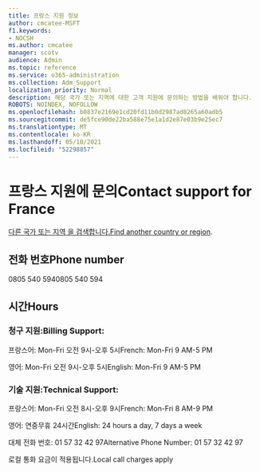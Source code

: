 ```yaml
---
title: 프랑스 지원 정보
author: cmcatee-MSFT
f1.keywords:
- NOCSH
ms.author: cmcatee
manager: scotv
audience: Admin
ms.topic: reference
ms.service: o365-administration
ms.collection: Adm_Support
localization_priority: Normal
description: 해당 국가 또는 지역에 대한 고객 지원에 문의하는 방법을 배워야 합니다.
ROBOTS: NOINDEX, NOFOLLOW
ms.openlocfilehash: b0837e2169e1cd20fd11b0d2987ad8265a60adb5
ms.sourcegitcommit: de5fce90de22ba588e75e1a1d2e87e03b9e25ec7
ms.translationtype: MT
ms.contentlocale: ko-KR
ms.lasthandoff: 05/10/2021
ms.locfileid: "52298857"
---
```

# <a name="contact-support-for-france"></a><span data-ttu-id="13e01-103">프랑스 지원에 문의</span><span class="sxs-lookup"><span data-stu-id="13e01-103">Contact support for France</span></span>

<span data-ttu-id="13e01-104">[다른 국가 또는 지역 을 검색합니다.](../../business-video/get-help-support.md)</span><span class="sxs-lookup"><span data-stu-id="13e01-104">[Find another country or region](../../business-video/get-help-support.md).</span></span>

## <a name="phone-number"></a><span data-ttu-id="13e01-105">전화 번호</span><span class="sxs-lookup"><span data-stu-id="13e01-105">Phone number</span></span>
<span data-ttu-id="13e01-106">0805 540 594</span><span class="sxs-lookup"><span data-stu-id="13e01-106">0805 540 594</span></span>

## <a name="hours"></a><span data-ttu-id="13e01-107">시간</span><span class="sxs-lookup"><span data-stu-id="13e01-107">Hours</span></span>
### <a name="billing-support"></a><span data-ttu-id="13e01-108">청구 지원:</span><span class="sxs-lookup"><span data-stu-id="13e01-108">Billing Support:</span></span>

<span data-ttu-id="13e01-109">프랑스어: Mon-Fri 오전 9시-오후 5시</span><span class="sxs-lookup"><span data-stu-id="13e01-109">French: Mon-Fri 9 AM-5 PM</span></span>

<span data-ttu-id="13e01-110">영어: Mon-Fri 오전 9시-오후 5시</span><span class="sxs-lookup"><span data-stu-id="13e01-110">English: Mon-Fri 9 AM-5 PM</span></span>

### <a name="technical-support"></a><span data-ttu-id="13e01-111">기술 지원:</span><span class="sxs-lookup"><span data-stu-id="13e01-111">Technical Support:</span></span>

<span data-ttu-id="13e01-112">프랑스어: Mon-Fri 오전 8시-오후 9시</span><span class="sxs-lookup"><span data-stu-id="13e01-112">French: Mon-Fri 8 AM-9 PM</span></span>

<span data-ttu-id="13e01-113">영어: 연중무휴 24시간</span><span class="sxs-lookup"><span data-stu-id="13e01-113">English: 24 hours a day, 7 days a week</span></span>

<span data-ttu-id="13e01-114">대체 전화 번호: 01 57 32 42 97</span><span class="sxs-lookup"><span data-stu-id="13e01-114">Alternative Phone Number: 01 57 32 42 97</span></span>

<span data-ttu-id="13e01-115">로컬 통화 요금이 적용됩니다.</span><span class="sxs-lookup"><span data-stu-id="13e01-115">Local call charges apply</span></span>
